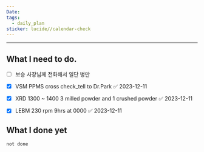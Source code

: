 ```yaml
---
Date: 
tags:
  - daily_plan
sticker: lucide//calendar-check
---
```

---
## What I need to do.

- [ ] 보승 사장님께 전화해서 일단 병만
- [x] VSM PPMS cross check_tell to Dr.Park ✅ 2023-12-11
- [x] XRD 1300 ~ 1400 3 milled powder and 1 crushed powder ✅ 2023-12-11
- [x] LEBM 230 rpm 9hrs at 0000 ✅ 2023-12-11



## What I done yet
```tasks
not done
```
